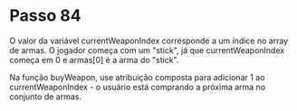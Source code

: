 # Passo 84

O valor da variável currentWeaponIndex corresponde a um índice no array de armas. O jogador começa com um "stick", já que currentWeaponIndex começa em 0 e armas[0] é a arma do "stick".

Na função buyWeapon, use atribuição composta para adicionar 1 ao currentWeaponIndex - o usuário está comprando a próxima arma no conjunto de armas.